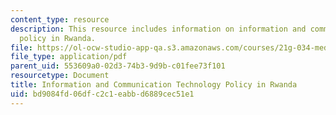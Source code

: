 ```yaml
---
content_type: resource
description: This resource includes information on information and communication technology
  policy in Rwanda.
file: https://ol-ocw-studio-app-qa.s3.amazonaws.com/courses/21g-034-media-education-and-the-marketplace-fall-2005/bd9084fd06dfc2c1eabbd6889cec51e1_MIT21G_034F05_ictpolicyrwa.pdf
file_type: application/pdf
parent_uid: 553609a0-02d3-74b3-9d9b-c01fee73f101
resourcetype: Document
title: Information and Communication Technology Policy in Rwanda
uid: bd9084fd-06df-c2c1-eabb-d6889cec51e1
---
```

